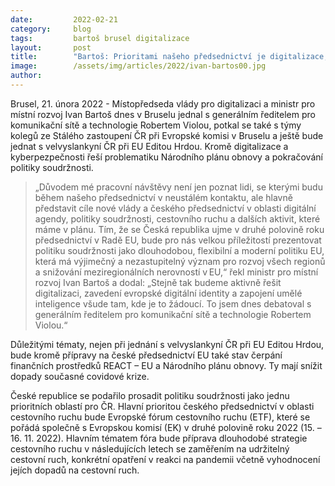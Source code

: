 ```yaml
---
date:         2022-02-21
category:     blog
tags:         bartoš brusel digitalizace 
layout:       post
title:        "Bartoš: Prioritami našeho předsednictví je digitalizace, podpora cestovního ruchu a politika soudržnosti"
image:        /assets/img/articles/2022/ivan-bartos00.jpg
author:       
---
```


Brusel, 21. února 2022 - Místopředseda vlády pro digitalizaci a ministr pro místní rozvoj Ivan Bartoš dnes v Bruselu jednal s generálním ředitelem pro komunikační sítě a technologie Robertem Violou, potkal se také s týmy kolegů ze Stálého zastoupení ČR při Evropské komisi v Bruselu a ještě bude jednat s velvyslankyní ČR při EU Editou Hrdou. Kromě digitalizace a kyberpezpečnosti řeší problematiku Národního plánu obnovy a pokračování politiky soudržnosti.

> „Důvodem mé pracovní návštěvy není jen poznat lidi, se kterými budu během našeho předsednictví v neustálém kontaktu, ale hlavně představit cíle nové vlády a českého předsednictví v oblasti digitální agendy, politiky soudržnosti, cestovního ruchu a dalších aktivit, které máme v plánu. Tím, že se Česká republika ujme v druhé polovině roku předsednictví v Radě EU, bude pro nás velkou příležitostí prezentovat politiku soudržnosti jako dlouhodobou, flexibilní a moderní politiku EU, která má výjimečný a nezastupitelný význam pro rozvoj všech regionů a snižování meziregionálních nerovností v EU,“ řekl ministr pro místní rozvoj Ivan Bartoš a dodal: „Stejně tak budeme aktivně řešit digitalizaci, zavedení evropské digitální identity a zapojení umělé inteligence všude tam, kde je to žádoucí. To jsem dnes debatoval s generálním ředitelem pro komunikační sítě a technologie Robertem Violou.“
 
Důležitými tématy, nejen při jednání s velvyslankyní ČR při EU Editou Hrdou, bude kromě přípravy na české předsednictví EU také stav čerpání finančních prostředků REACT – EU a Národního plánu obnovy. Ty mají snížit dopady současné covidové krize.
 
České republice se podařilo prosadit politiku soudržnosti jako jednu prioritních oblastí pro ČR. Hlavní prioritou českého předsednictví v oblasti cestovního ruchu bude Evropské fórum cestovního ruchu (ETF), které se pořádá společně s Evropskou komisí (EK) v druhé polovině roku 2022 (15. – 16. 11. 2022). Hlavním tématem fóra bude příprava dlouhodobé strategie cestovního ruchu v následujících letech se zaměřením na udržitelný cestovní ruch, konkrétní opatření v reakci na pandemii včetně vyhodnocení jejích dopadů na cestovní ruch.
